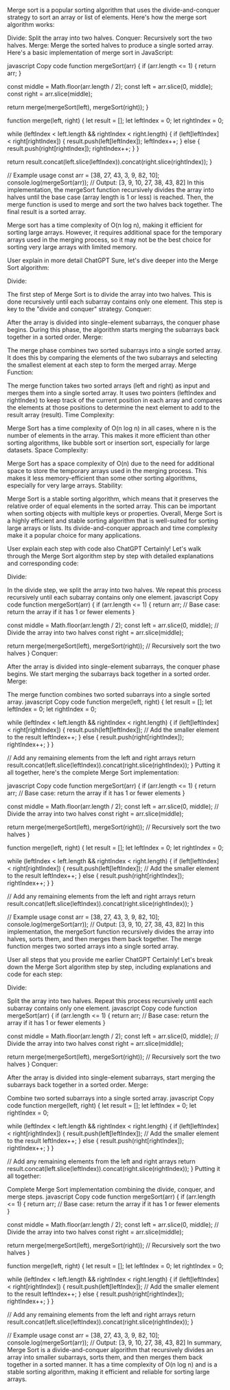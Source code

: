 Merge sort is a popular sorting algorithm that uses the divide-and-conquer strategy to sort an array or list of elements. Here's how the merge sort algorithm works:

Divide: Split the array into two halves.
Conquer: Recursively sort the two halves.
Merge: Merge the sorted halves to produce a single sorted array.
Here's a basic implementation of merge sort in JavaScript:

javascript
Copy code
function mergeSort(arr) {
  if (arr.length <= 1) {
    return arr;
  }

  const middle = Math.floor(arr.length / 2);
  const left = arr.slice(0, middle);
  const right = arr.slice(middle);

  return merge(mergeSort(left), mergeSort(right));
}

function merge(left, right) {
  let result = [];
  let leftIndex = 0;
  let rightIndex = 0;

  while (leftIndex < left.length && rightIndex < right.length) {
    if (left[leftIndex] < right[rightIndex]) {
      result.push(left[leftIndex]);
      leftIndex++;
    } else {
      result.push(right[rightIndex]);
      rightIndex++;
    }
  }

  return result.concat(left.slice(leftIndex)).concat(right.slice(rightIndex));
}

// Example usage
const arr = [38, 27, 43, 3, 9, 82, 10];
console.log(mergeSort(arr)); // Output: [3, 9, 10, 27, 38, 43, 82]
In this implementation, the mergeSort function recursively divides the array into halves until the base case (array length is 1 or less) is reached. Then, the merge function is used to merge and sort the two halves back together. The final result is a sorted array.

Merge sort has a time complexity of O(n log n), making it efficient for sorting large arrays. However, it requires additional space for the temporary arrays used in the merging process, so it may not be the best choice for sorting very large arrays with limited memory.

User
explain in more detail
ChatGPT
Sure, let's dive deeper into the Merge Sort algorithm:

Divide:

The first step of Merge Sort is to divide the array into two halves. This is done recursively until each subarray contains only one element. This step is key to the "divide and conquer" strategy.
Conquer:

After the array is divided into single-element subarrays, the conquer phase begins. During this phase, the algorithm starts merging the subarrays back together in a sorted order.
Merge:

The merge phase combines two sorted subarrays into a single sorted array. It does this by comparing the elements of the two subarrays and selecting the smallest element at each step to form the merged array.
Merge Function:

The merge function takes two sorted arrays (left and right) as input and merges them into a single sorted array. It uses two pointers (leftIndex and rightIndex) to keep track of the current position in each array and compares the elements at those positions to determine the next element to add to the result array (result).
Time Complexity:

Merge Sort has a time complexity of O(n log n) in all cases, where n is the number of elements in the array. This makes it more efficient than other sorting algorithms, like bubble sort or insertion sort, especially for large datasets.
Space Complexity:

Merge Sort has a space complexity of O(n) due to the need for additional space to store the temporary arrays used in the merging process. This makes it less memory-efficient than some other sorting algorithms, especially for very large arrays.
Stability:

Merge Sort is a stable sorting algorithm, which means that it preserves the relative order of equal elements in the sorted array. This can be important when sorting objects with multiple keys or properties.
Overall, Merge Sort is a highly efficient and stable sorting algorithm that is well-suited for sorting large arrays or lists. Its divide-and-conquer approach and time complexity make it a popular choice for many applications.

User
explain each step with code also 
ChatGPT
Certainly! Let's walk through the Merge Sort algorithm step by step with detailed explanations and corresponding code:

Divide:

In the divide step, we split the array into two halves. We repeat this process recursively until each subarray contains only one element.
javascript
Copy code
function mergeSort(arr) {
  if (arr.length <= 1) {
    return arr; // Base case: return the array if it has 1 or fewer elements
  }

  const middle = Math.floor(arr.length / 2);
  const left = arr.slice(0, middle); // Divide the array into two halves
  const right = arr.slice(middle);

  return merge(mergeSort(left), mergeSort(right)); // Recursively sort the two halves
}
Conquer:

After the array is divided into single-element subarrays, the conquer phase begins. We start merging the subarrays back together in a sorted order.
Merge:

The merge function combines two sorted subarrays into a single sorted array.
javascript
Copy code
function merge(left, right) {
  let result = [];
  let leftIndex = 0;
  let rightIndex = 0;

  while (leftIndex < left.length && rightIndex < right.length) {
    if (left[leftIndex] < right[rightIndex]) {
      result.push(left[leftIndex]); // Add the smaller element to the result
      leftIndex++;
    } else {
      result.push(right[rightIndex]);
      rightIndex++;
    }
  }

  // Add any remaining elements from the left and right arrays
  return result.concat(left.slice(leftIndex)).concat(right.slice(rightIndex));
}
Putting it all together, here's the complete Merge Sort implementation:

javascript
Copy code
function mergeSort(arr) {
  if (arr.length <= 1) {
    return arr; // Base case: return the array if it has 1 or fewer elements
  }

  const middle = Math.floor(arr.length / 2);
  const left = arr.slice(0, middle); // Divide the array into two halves
  const right = arr.slice(middle);

  return merge(mergeSort(left), mergeSort(right)); // Recursively sort the two halves
}

function merge(left, right) {
  let result = [];
  let leftIndex = 0;
  let rightIndex = 0;

  while (leftIndex < left.length && rightIndex < right.length) {
    if (left[leftIndex] < right[rightIndex]) {
      result.push(left[leftIndex]); // Add the smaller element to the result
      leftIndex++;
    } else {
      result.push(right[rightIndex]);
      rightIndex++;
    }
  }

  // Add any remaining elements from the left and right arrays
  return result.concat(left.slice(leftIndex)).concat(right.slice(rightIndex));
}

// Example usage
const arr = [38, 27, 43, 3, 9, 82, 10];
console.log(mergeSort(arr)); // Output: [3, 9, 10, 27, 38, 43, 82]
In this implementation, the mergeSort function recursively divides the array into halves, sorts them, and then merges them back together. The merge function merges two sorted arrays into a single sorted array.

User
all steps that you provide me earlier 
ChatGPT
Certainly! Let's break down the Merge Sort algorithm step by step, including explanations and code for each step:

Divide:

Split the array into two halves. Repeat this process recursively until each subarray contains only one element.
javascript
Copy code
function mergeSort(arr) {
  if (arr.length <= 1) {
    return arr; // Base case: return the array if it has 1 or fewer elements
  }

  const middle = Math.floor(arr.length / 2);
  const left = arr.slice(0, middle); // Divide the array into two halves
  const right = arr.slice(middle);

  return merge(mergeSort(left), mergeSort(right)); // Recursively sort the two halves
}
Conquer:

After the array is divided into single-element subarrays, start merging the subarrays back together in a sorted order.
Merge:

Combine two sorted subarrays into a single sorted array.
javascript
Copy code
function merge(left, right) {
  let result = [];
  let leftIndex = 0;
  let rightIndex = 0;

  while (leftIndex < left.length && rightIndex < right.length) {
    if (left[leftIndex] < right[rightIndex]) {
      result.push(left[leftIndex]); // Add the smaller element to the result
      leftIndex++;
    } else {
      result.push(right[rightIndex]);
      rightIndex++;
    }
  }

  // Add any remaining elements from the left and right arrays
  return result.concat(left.slice(leftIndex)).concat(right.slice(rightIndex));
}
Putting it all together:

Complete Merge Sort implementation combining the divide, conquer, and merge steps.
javascript
Copy code
function mergeSort(arr) {
  if (arr.length <= 1) {
    return arr; // Base case: return the array if it has 1 or fewer elements
  }

  const middle = Math.floor(arr.length / 2);
  const left = arr.slice(0, middle); // Divide the array into two halves
  const right = arr.slice(middle);

  return merge(mergeSort(left), mergeSort(right)); // Recursively sort the two halves
}

function merge(left, right) {
  let result = [];
  let leftIndex = 0;
  let rightIndex = 0;

  while (leftIndex < left.length && rightIndex < right.length) {
    if (left[leftIndex] < right[rightIndex]) {
      result.push(left[leftIndex]); // Add the smaller element to the result
      leftIndex++;
    } else {
      result.push(right[rightIndex]);
      rightIndex++;
    }
  }

  // Add any remaining elements from the left and right arrays
  return result.concat(left.slice(leftIndex)).concat(right.slice(rightIndex));
}

// Example usage
const arr = [38, 27, 43, 3, 9, 82, 10];
console.log(mergeSort(arr)); // Output: [3, 9, 10, 27, 38, 43, 82]
In summary, Merge Sort is a divide-and-conquer algorithm that recursively divides an array into smaller subarrays, sorts them, and then merges them back together in a sorted manner. It has a time complexity of O(n log n) and is a stable sorting algorithm, making it efficient and reliable for sorting large arrays.